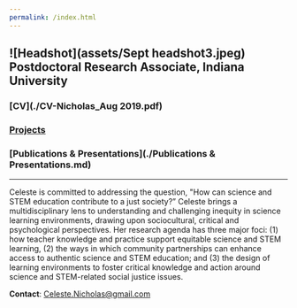 ```yaml
---
permalink: /index.html
---
```

![Headshot](assets/Sept headshot3.jpeg) <br>
**Postdoctoral Research Associate, Indiana University** <br>
----
### [CV](./CV-Nicholas_Aug 2019.pdf)
### [Projects](./Projects.md)
### [Publications & Presentations](./Publications & Presentations.md)
----
Celeste is committed to addressing the question, "How can science and STEM education contribute to a just society?” Celeste brings a multidisciplinary lens to understanding and challenging inequity in science learning environments, drawing upon sociocultural, critical and psychological perspectives. Her research agenda has three major foci: (1) how teacher knowledge and practice support equitable science and STEM learning, (2) the ways in which community partnerships can enhance access to authentic science and STEM education; and (3) the design of learning environments to foster critical knowledge and action around science and STEM-related social justice issues. 

**Contact**: Celeste.Nicholas@gmail.com
